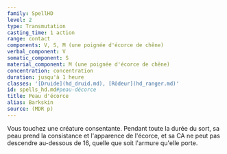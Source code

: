 ```yaml
---
family: SpellHD
level: 2
type: Transmutation
casting_time: 1 action
range: contact
components: V, S, M (une poignée d'écorce de chêne)
verbal_component: V
somatic_component: S
material_component: M (une poignée d'écorce de chêne)
concentration: concentration
duration: jusqu'à 1 heure
classes: '[Druide](hd_druid.md), [Rôdeur](hd_ranger.md)'
id: spells_hd.md#peau-décorce
title: Peau d'écorce
alias: Barkskin
source: (MDR p)
---
```


Vous touchez une créature consentante. Pendant toute la durée du sort, sa peau prend la consistance et l'apparence de l'écorce, et sa CA ne peut pas descendre au-dessous de 16, quelle que soit l'armure qu'elle porte.

